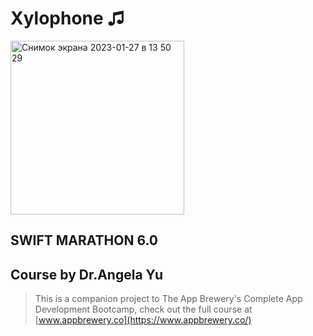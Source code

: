 # Xylophone ♫
<img width="278" alt="Снимок экрана 2023-01-27 в 13 50 29" src="https://user-images.githubusercontent.com/86955276/215068737-d830b36d-0dff-4e3f-989c-07154a63b79c.png">

  ## SWIFT MARATHON 6.0

  ## Course by Dr.Angela Yu
>This is a companion project to The App Brewery's Complete App Development Bootcamp, check out the full course at [www.appbrewery.co](https://www.appbrewery.co/)

